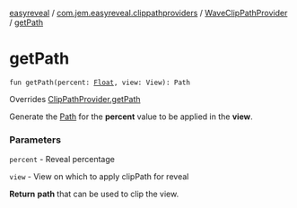 [easyreveal](../../index.md) / [com.jem.easyreveal.clippathproviders](../index.md) / [WaveClipPathProvider](index.md) / [getPath](./get-path.md)

# getPath

`fun getPath(percent: `[`Float`](https://kotlinlang.org/api/latest/jvm/stdlib/kotlin/-float/index.html)`, view: View): Path`

Overrides [ClipPathProvider.getPath](../../com.jem.easyreveal/-clip-path-provider/get-path.md)

Generate the [Path](#) for the **percent** value to be applied in the **view**.

### Parameters

`percent` - Reveal percentage

`view` - View on which to apply clipPath for reveal

**Return**
**path** that can be used to clip the view.

